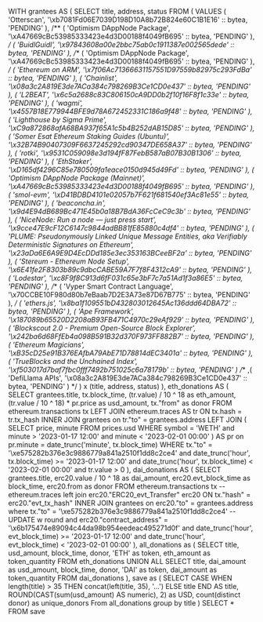 WITH
  grantees AS (
    SELECT
      title,
      address,
      status
    FROM
      (
        VALUES
          (
            'Otterscan',
            '\xb7081Fd06E7039D198D10A8b72B824e60C1B1E16' :: bytea,
            'PENDING'
          ),
          /**
          (
            'Optimism DAppNode Package',
            '\xA47669cBc53985333423e4d3D00188f4049fB695' :: bytea,
            'PENDING'
          ),
          */
          (
            'BuidlGuidl',
            '\x97843608a00e2bbc75ab0c1911387e002565dede' :: bytea,
            'PENDING'
          ),
          /**
          (
            'Optimism DAppNode Package',
            '\xA47669cBc53985333423e4d3D00188f4049fB695' :: bytea,
            'PENDING'
          ),
          */
          (
            'Ethereum on ARM',
            '\x7f06Ac71366631157551D97559b82975c293FdBa' :: bytea,
            'PENDING'
          ),
          (
            'Chainlist',
            '\x08a3c2A819E3de7ACa384c798269B3Ce1CD0e437' :: bytea,
            'PENDING'
          ),
          (
            'L2BEAT',
            '\x6c5a2688c83C806150cA9DD0b2f10f16F8f1c33e' :: bytea,
            'PENDING'
          ),
          (
            'wagmi',
            '\x4557B18E779944BFE9d78A672452331C186a9f48' :: bytea,
            'PENDING'
          ),
          (
            'Lighthouse by Sigma Prime',
            '\xC9a872868afA68BA937f65A1c5b4B252dAB15D85' :: bytea,
            'PENDING'
          ),
          (
            'Somer Esat Ethereum Staking Guides (Ubuntu)',
            '\x32B74B90407309F6637245292cd90347DE658A37' :: bytea,
            'PENDING'
          ),
          (
            'rotki',
            '\x9531C059098e3d194fF87FebB587aB07B30B1306' :: bytea,
            'PENDING'
          ),
          (
            'EthStaker',
            '\xD165df4296C85e780509fa1eace0150d945d49Fd' :: bytea,
            'PENDING'
          ),
          (
            'Optimism DAppNode Package (Mainnet)',
            '\xA47669cBc53985333423e4d3D00188f4049fB695' :: bytea,
            'PENDING'
          ),
          (
            'smol-evm',
            '\xD41BDBD4101e02057b7F621f681540ef3Ac81e55' :: bytea,
            'PENDING'
          ),
          (
            'beaconcha.in',
            '\x9d4E94dB689Bc471E45b0a18B7BdA36FcCeC9c3b' :: bytea,
            'PENDING'
          ),
          (
            'NiceNode: Run a node — just press start',
            '\x9cce47E9cF12C6147c9844adBB81fE85880c4df4' :: bytea,
            'PENDING'
          ),
          (
            'PLUME: Pseudonymously Linked Unique Message Entities, aka Verifiably Deterministic Signatures on Ethereum',
            '\x23aDa6E6A9E9D4EcDDd185e3ec353163BCeeBF2a' :: bytea,
            'PENDING'
          ),
          (
            'Stereum - Ethereum Node Setup',
            '\x6E41fe2F8303b89c9dbcCABE59A7F7f8F4312cA9' :: bytea,
            'PENDING'
          ),
          (
            'Lodestar',
            '\xc8F9f8C913d6fF031c65e3bF7c7a51Ad1f3a86E5' :: bytea,
            'PENDING'
          ),
          /**
          (
            'Vyper Smart Contract Language',
            '\x70CCBE10F980d80b7eBaab7D2E3A73e87D67B775' :: bytea,
            'PENDING'
          ),
          */
          (
            'ethers.js',
            '\x8ba1f109551bD432803012645Ac136ddd64DBA72' :: bytea,
            'PENDING'
          ),
          (
            'Ape Framework',
            '\x187089b65520D2208aB93FB471C4970c29eAf929' :: bytea,
            'PENDING'
          ),
          (
            'Blockscout 2.0 - Premium Open-Source Block Explorer',
            '\x242ba6d68FfEb4a098B591B32d370F973FF882B7' :: bytea,
            'PENDING'
          ),
          (
            'Ethereum Magicians',
            '\xB35cD25e91B376EAfbA79AbE71D78814dEC3401a' :: bytea,
            'PENDING'
          ),
          (
            'TrueBlocks and the Unchained Index',
            '\xf503017d7baf7fbc0fff7492b751025c6a78179b' :: bytea,
            'PENDING'
          )
          /**
          ,(
            'DefiLlama APIs',
            '\x08a3c2A819E3de7ACa384c798269B3Ce1CD0e437' :: bytea,
            'PENDING'
          )
          */
      ) x (title, address, status)
  ),
  eth_donations AS (
    SELECT
      grantees.title,
      tx.block_time,
      (tr.value) / 10 ^ 18 as eth_amount,
      (tr.value / 10 ^ 18) * pr.price as usd_amount,
      tx."from" as donor
    FROM
      ethereum.transactions tx
      LEFT JOIN ethereum.traces AS tr ON tx.hash = tr.tx_hash
      INNER JOIN grantees on tr."to" = grantees.address
      LEFT JOIN (
        SELECT
          price,
          minute
        FROM
          prices.usd
        WHERE
          symbol = 'WETH'
          and minute > '2023-01-17 12:00'
          and minute < '2023-02-01 00:00'
      ) AS pr on pr.minute = date_trunc('minute', tx.block_time)
    WHERE
      tx."to" = '\xe575282b376e3c9886779a841a2510f1dd8c2ce4'
      and date_trunc('hour', tx.block_time) >= '2023-01-17 12:00'
      and date_trunc('hour', tx.block_time) < '2023-02-01 00:00'
      and tr.value > 0
  ),
  dai_donations AS (
    SELECT
      grantees.title,
      erc20.value / 10 ^ 18 as dai_amount,
      erc20.evt_block_time as block_time,
      erc20.from as donor
    FROM
      ethereum.transactions tx --ethereum.traces
      left join erc20."ERC20_evt_Transfer" erc20 ON tx."hash" = erc20."evt_tx_hash"
      INNER JOIN grantees on erc20."to" = grantees.address
    where
      tx."to" = '\xe575282b376e3c9886779a841a2510f1dd8c2ce4' -- UPDATE w round
      and erc20."contract_address" = '\x6b175474e89094c44da98b954eedeac495271d0f'
      and date_trunc('hour', evt_block_time) >= '2023-01-17 12:00'
      and date_trunc('hour', evt_block_time) < '2023-02-01 00:00'
  ),
  all_donations as (
    SELECT
      title,
      usd_amount,
      block_time,
      donor,
      'ETH' as token,
      eth_amount as token_quantity
    FROM
      eth_donations
    UNION ALL
    SELECT
      title,
      dai_amount as usd_amount,
      block_time,
      donor,
      'DAI' as token,
      dai_amount as token_quantity
    FROM
      dai_donations
  ),
  save as (
    SELECT
      CASE
        WHEN length(title) > 35 THEN concat(left(title, 35), '...')
        ELSE title
      END AS title,
      ROUND(CAST(sum(usd_amount) AS numeric), 2) as USD,
      count(distinct donor) as unique_donors
    From
      all_donations
    group by
      title
  )
SELECT
  *
FROM
  save
